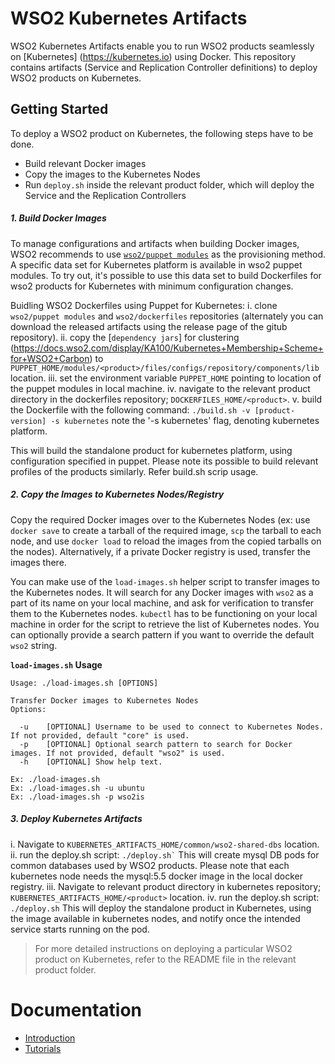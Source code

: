 # WSO2 Kubernetes Artifacts
WSO2 Kubernetes Artifacts enable you to run WSO2 products seamlessly on [Kubernetes] (https://kubernetes.io) using Docker. This repository contains artifacts (Service and Replication Controller definitions) to deploy WSO2 products on Kubernetes.

## Getting Started
To deploy a WSO2 product on Kubernetes, the following steps have to be done.
* Build relevant Docker images
* Copy the images to the Kubernetes Nodes
* Run `deploy.sh` inside the relevant product folder, which will deploy the Service and the Replication Controllers

##### 1. Build Docker Images

To manage configurations and artifacts when building Docker images, WSO2 recommends to use [`wso2/puppet modules`](https://github.com/wso2/puppet-modules) as the provisioning method. A specific data set for Kubernetes platform is available in wso2 puppet modules. To try out, it's possible to use this data set to build Dockerfiles for wso2 products for Kubernetes with minimum configuration changes.

Buidling WSO2 Dockerfiles using Puppet for Kubernetes:
  i. clone `wso2/puppet modules` and `wso2/dockerfiles` repositories (alternately you can download the released artifacts using the release page of the gitub repository).
  ii. copy the [`dependency jars`] for clustering (https://docs.wso2.com/display/KA100/Kubernetes+Membership+Scheme+for+WSO2+Carbon) to `PUPPET_HOME/modules/<product>/files/configs/repository/components/lib` location.
  iii. set the environment variable `PUPPET_HOME` pointing to location of the puppet modules in local machine. 
  iv. navigate to the relevant product directory in the dockerfiles repository; `DOCKERFILES_HOME/<product>`.
  v. build the Dockerfile with the following command:
          ```
          ./build.sh -v [product-version] -s kubernetes
          ```
  note the '-s kubernetes' flag, denoting kubernetes platform.
  
  This will build the standalone product for kubernetes platform, using configuration specified in puppet. Please note its possible to build relevant profiles of the products similarly. Refer build.sh scrip usage.

##### 2. Copy the Images to Kubernetes Nodes/Registry

Copy the required Docker images over to the Kubernetes Nodes (ex: use `docker save` to create a tarball of the required image, `scp` the tarball to each node, and use `docker load` to reload the images from the copied tarballs on the nodes). Alternatively, if a private Docker registry is used, transfer the images there.

You can make use of the `load-images.sh` helper script to transfer images to the Kubernetes nodes. It will search for any Docker images with `wso2` as a part of its name on your local machine, and ask for verification to transfer them to the Kubernetes nodes. `kubectl` has to be functioning on your local machine in order for the script to retrieve the list of Kubernetes nodes. You can optionally provide a search pattern if you want to override the default `wso2` string.

**`load-images.sh` 
Usage**
```
Usage: ./load-images.sh [OPTIONS]

Transfer Docker images to Kubernetes Nodes
Options:

  -u	[OPTIONAL] Username to be used to connect to Kubernetes Nodes. If not provided, default "core" is used.
  -p	[OPTIONAL] Optional search pattern to search for Docker images. If not provided, default "wso2" is used.
  -h	[OPTIONAL] Show help text.

Ex: ./load-images.sh
Ex: ./load-images.sh -u ubuntu
Ex: ./load-images.sh -p wso2is
```

##### 3. Deploy Kubernetes Artifacts
  i. Navigate to `KUBERNETES_ARTIFACTS_HOME/common/wso2-shared-dbs` location.
  ii. run the deploy.sh script:
            ```
            ./deploy.sh`
            ```
      This will create mysql DB pods for common databases used by WSO2 products. Please note that each kubernetes node needs the mysql:5.5 docker image in the local docker registry.
  iii. Navigate to relevant product directory in kubernetes repository; `KUBERNETES_ARTIFACTS_HOME/<product>` location.
  iv. run the deploy.sh script:
            ```
            ./deploy.sh
            ```
      This will deploy the standalone product in Kubernetes, using the image available in kubernetes nodes, and notify once the intended service starts running on the pod. 

> For more detailed instructions on deploying a particular WSO2 product on Kubernetes, refer to the README file in the relevant product folder.

# Documentation
* [Introduction](https://docs.wso2.com/display/KA100/WSO2+Kubernetes+Artifacts)
* [Tutorials](https://docs.wso2.com/display/KA100/Tutorials)
